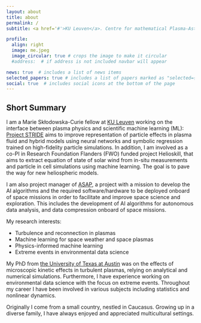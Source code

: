 ```yaml
---
layout: about
title: about
permalink: /
subtitle: <a href='#'>KU Leuven</a>. Centre for mathematical Plasma-Astrophysics, Belgium

profile:
  align: right
  image: me.jpeg
  image_circular: true # crops the image to make it circular
  #address:  # if address is not included navbar will appear

news: true  # includes a list of news items
selected_papers: true # includes a list of papers marked as "selected={true}"
social: true  # includes social icons at the bottom of the page
---
```



## Short Summary

I am a Marie Skłodowska-Curie fellow at [KU Leuven](https://www.kuleuven.be/english/kuleuven/index.html) working on the interface between plasma physics and scientific machine learning (ML): [Project STRIDE](https://cordis.europa.eu/project/id/101148539) aims to improve representation of particle effects in plasma fluid and hybrid models using neural networks and symbolic regression trained on high-fidelity particle simulations. In addition, I am involved as a co-PI in Research Foundation Flanders (FWO) funded project Helioskill, that aims to extract equation of state of solar wind from in-situ measurements and particle in cell simulations using machine learning. The goal is to pave the way for new heliospheric models.

I am also project manager of [ASAP](https://asap-space.eu/), a project with a mission to develop the AI algorithms and the required software/hardware to be deployed onboard of space missions in order to facilitate and improve space science and exploration. This includes the development of AI algorithms for autonomous data analysis, and data compression onboard of space missions.

My research interests:

- Turbulence and reconnection in plasmas
- Machine learning for space weather and space plasmas
- Physics-informed machine learning
- Extreme events in environmental data science

My PhD from [the University of Texas at Austin](https://www.utexas.edu) was on the effects of microscopic kinetic effects in turbulent plasmas, relying on analytical and numerical simulations. Furthermore, I have experience working on environmental data science with the focus on extreme events. Throughout my career I have been involved in various subjects including statistics and nonlinear dynamics. 

Originally I come from a small country, nestled in Caucasus. Growing up in a diverse family, I have always enjoyed and appreciated multicultural settings. 
